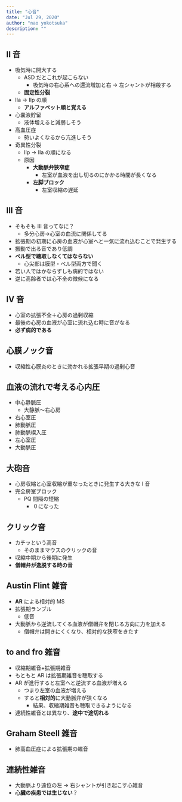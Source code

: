 ```yaml
---
title: "心音"
date: "Jul 29, 2020"
author: "nao yokotsuka"
description: ""
---
```


## II 音

- 吸気時に開大する
  - ASD だとこれが起こらない
    - 吸気時の右心系への還流増加と右 → 左シャントが相殺する
  - **固定性分裂**
- IIa -> IIp の順
  - **アルファベット順と覚える**
- 心嚢液貯留
  - 液体増えると減弱しそう
- 高血圧症
  - 勢いよくなるから亢進しそう
- 奇異性分裂
  - IIp -> IIa の順になる
  - 原因
    - **大動脈弁狭窄症**
      - 左室が血液を出し切るのにかかる時間が長くなる
    - **左脚ブロック**
      - 左室収縮の遅延

## III 音

- そもそも III 音ってなに？
  - 多分心房->心室の血流に関係してる
- 拡張期の初期に心房の血液が心室へと一気に流れ込むことで発生する
- 振動で出る音であり低調
- **ベル型で聴取しなくてはならない**
  - 心尖部は膜型・ベル型両方で聞く
- 若い人ではかならずしも病的ではない
- 逆に高齢者では心不全の徴候になる

## IV 音

- 心室の拡張不全＋心房の過剰収縮
- 最後の心房の血液が心室に流れ込む時に音がなる
- **必ず病的である**

## 心膜ノック音

- 収縮性心膜炎のときに効かれる拡張早期の過剰心音

## 血液の流れで考える心内圧

- 中心静脈圧
  - 大静脈〜右心房
- 右心室圧
- 肺動脈圧
- 肺動脈楔入圧
- 左心室圧
- 大動脈圧

## 大砲音

- 心房収縮と心室収縮が重なったときに発生する大きな I 音
- 完全房室ブロック
  - PQ 間隔の短縮
    - ０になった

## クリック音

- カチッという高音
  - そのままマウスのクリックの音
- 収縮中期から後期に発生
- **僧帽弁が逸脱する時の音**

## Austin Flint 雑音

- **AR** による相対的 MS
- 拡張期ランブル
  - 低音
- 大動脈から逆流してくる血液が僧帽弁を閉じる方向に力を加える
  - 僧帽弁は開きにくくなり、相対的な狭窄をきたす

## to and fro 雑音

- 収縮期雑音+拡張期雑音
- もともと AR は拡張期雑音を聴取する
- AR が進行すると左室へと逆流する血液が増える
  - つまり左室の血液が増える
  - すると**相対的**に大動脈弁が狭くなる
    - 結果、収縮期雑音も聴取できるようになる
- 連続性雑音とは異なり、**途中で途切れる**

## Graham Steell 雑音

- 肺高血圧症による拡張期の雑音

## 連続性雑音

- 大動脈より遠位の左 → 右シャントが引き起こす心雑音
- **心臓の疾患では生じない**？
